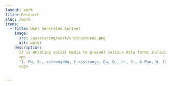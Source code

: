 ```yaml
---
layout: work
title: Research
slug: /work
items:
  - title: User Generated Content
    image:
      src: /assets/img/work/unstructured.png
      alt: water
    description:
      IT is enabling social media to present various data forms including text, images and videos, all of which influence user’s experiences and content creator’s performances. I am interested in depicting and explaining these influences. With the boom of AIGC, in the future I am more interested in how AIGC has changed the way we produce and consume content in digital platforms.
      <p>
      '1. Fu, S., <strong>Wu, Y.</strong>, Du, Q., Li, C., & Fan, W. (2024). The secret of voice: How acoustic characteristics affect video creators' performance on Bilibili. <i class='italic-text'>Decision Support Systems</i>, 179, 114167.'
      </p>
    

---
```

<br />
<br />
